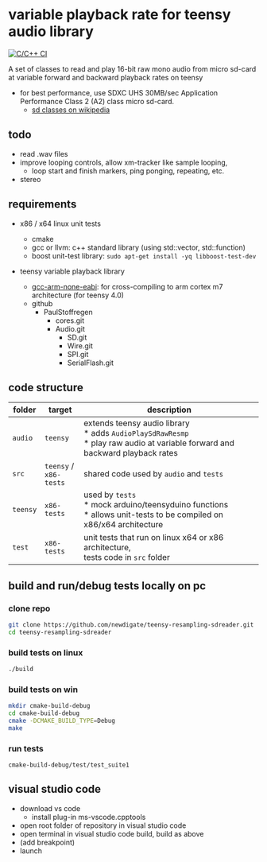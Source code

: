 # variable playback rate for teensy audio library
[![C/C++ CI](https://github.com/newdigate/teensy-resampling-sdreader/workflows/C/C++%20CI/badge.svg) ](https://github.com/newdigate/teensy-resampling-sdreader/actions)

A set of classes to read and play 16-bit raw mono audio from micro sd-card at variable forward and backward playback rates on teensy
* for best performance, use SDXC UHS 30MB/sec Application Performance Class 2 (A2) class micro sd-card. 
  * [sd classes on wikipedia](https://en.wikipedia.org/wiki/SD_card#cite_ref-93) 

## todo
* read .wav files
* improve looping controls, allow xm-tracker like sample looping, 
  * loop start and finish markers, ping ponging, repeating, etc.
* stereo  

## requirements
  * x86 / x64 linux unit tests
    * cmake
    * gcc or llvm: c++ standard library (using std::vector, std::function)
    * boost unit-test library: ```sudo apt-get install -yq libboost-test-dev```
    
  * teensy variable playback library  
    * [gcc-arm-none-eabi](https://developer.arm.com/-/media/Files/downloads/gnu-rm/9-2019q4/RC2.1): for cross-compiling to arm cortex m7 architecture (for teensy 4.0)
    * github
      * PaulStoffregen
        * cores.git
        * Audio.git
          * SD.git
          * Wire.git
          * SPI.git
          * SerialFlash.git
        
## code structure

| folder | target             | description                                                                                                            |
|--------|--------------------|------------------------------------------------------------------------------------------------------------------------|
| ```audio```  | ```teensy```             | extends teensy audio library<br/> * adds ```AudioPlaySdRawResmp```<br/> * play raw audio at variable forward and backward playback rates |
| ```src```    | ```teensy``` / <br/>```x86-tests``` | shared code used by ```audio``` and ```tests```                                                                               |
| ```teensy``` | ```x86-tests```          | used by ```tests``` <br/> * mock arduino/teensyduino functions <br/> * allows unit-tests to be compiled on x86/x64 architecture  |
| ```test```   | ```x86-tests```          | unit tests that run on linux x64 or x86 architecture, <br/> tests code in ```src``` folder|
  
## build and run/debug tests locally on pc
### clone repo
``` sh
git clone https://github.com/newdigate/teensy-resampling-sdreader.git
cd teensy-resampling-sdreader
```
### build tests on linux
``` sh
./build
```
### build tests on win
``` sh
mkdir cmake-build-debug
cd cmake-build-debug
cmake -DCMAKE_BUILD_TYPE=Debug
make
```
### run tests
```
cmake-build-debug/test/test_suite1
```

## visual studio code
  * download vs code
    * install plug-in ms-vscode.cpptools
  * open root folder of repository in visual studio code
  * open terminal in visual studio code build, build as above
  * (add breakpoint)
  * launch
